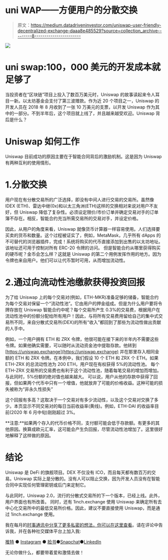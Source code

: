 # uni WAP——方便用户的分散交换

> 原文：<https://medium.datadriveninvestor.com/uniswap-user-friendly-decentralized-exchange-daaa8e485529?source=collection_archive---------8----------------------->

![](img/57d3ebbf15eac404bbac8ec27745fe04.png)

# uni swap:100，000 美元的开发成本就足够了

当投资者在“区块链”项目上投入了数百万美元时，Uniswap 的故事读起来令人耳目一新。以太坊基金会支付了第三波赠款。作为近 20 个项目之一，Uniswap 的开发人员在 2018 年 8 月收到了一张 10 万美元的支票，以开发 Uniswap 作为其中的一部分。不到半年后，这个项目就上线了，并且越来越受欢迎。Uniswap 背后是什么？

# Uniswap 如何工作

Uniswap 目前成功的原因主要在于智能合同背后的激励机制。这是因为 Uniswap 有两种互利的使用情形。

# 1.分散交换

用户现在有分散交易所的广泛选择，即没有中间人进行交易的交易所。虽然像 IDEX (ETH)、雷达中继(0x)和以太三角洲(ETH)这样的交换相对来说对用户不友好，但 Uniswap 降低了复杂性。必须设定限价/市价订单并确定交易对手的订单簿不存在。相反，智能合约充当所需交易所的交易对手，并设定价格。

因此，从用户的角度来看，Uniswap 就像货币计算器一样容易使用。人们选择要买卖的货币和数量。这个过程被证实了，例如，MetaMask，几乎所有 dApps 的不可替代的浏览器插件，完成！系统将购买的代币直接添加到出售的以太坊地址。该地址还可用于控制对所有 ERC-20 令牌的访问。
但是智能合约从哪里获得购买的硬币呢？金币会怎么样？这就是 Uniswap 的第二个用例发挥作用的地方。因为令牌也来自用户。他们可以让代币暂时可用，从而增加流动性。

# 2.通过向流动性池缴款获得投资回报

为了给 Uniswap 上的每个交易对(例如，ETH-MKR)准备足够的储备，智能合约为每个交易对保留一个“流动性池”。它由用户的押金组成。但是为什么用户要将令牌存放在 Uniswap 智能合约中呢？每个交易所产生 0.3%的交易费，根据用户在流动性池中的份额分配给所有用户！因此，与将所有交易费用留给自己的集中式交易所不同，来自分散式交易所(DEX)的所有“收入”都回到了那些为流动性做出贡献的人手中。

例如，一个用户拥有 ETH 和 ZRX 令牌，他很可能在接下来的半年内不需要这些令牌。如果他确实需要，可以随时从流动资金池中提取存款。他转到 [https://uniswap.exchange](https://uniswap.exchange) 并在那里存入相同金额的 ETH 和 ZRX 令牌。在本例中，我们假设 10 个 ETH 和 ZRX 个 ETH。如果 ETH-ZRX 的总流动性池为 200 ETH，用户现在有权获得 5%的流动性池。
每个 ETH-ZRX 交易所的交易费也有利于这个流动性池，随着每笔交易的增加而增加。与此同时，5%份额的绝对值也越来越大。
可以说，用户从他的存款中获得了回报，但如果两个代币中只有一个增值，他就放弃了可能的价格收益。这种可能的损失被称为“非永久性损失”

这个回报有多高？这取决于一个交易对有多少流动性，以及这个交易对交换了多少。本页显示不同交易对的每日当前收益率(黄线)。例如，ETH-DAI 的收益率目前(2020 年 6 月中旬)刚刚超过 3%。

**注意:**如果两个存入的代币价格不同，支付额可能会低于存款额。有更多的其他原因。换算成欧元汇率，这可能会产生负回报，尽管流动性池增加了。这里很好地解释了这样做的原因。

# 结论

Uniswap 是 DeFi 的旗舰项目。DEX 不仅没有 ICO，而且每天都有数百万的交易。Uniswap 实际上是分散的。没有人可以阻止交换，因为开发人员没有在智能合同中实现任何管理密钥或后门来定制它。

与此同时，Uniswap 2.0，流行的分散式交易所的下一个版本，已经上线。此外，用户界面也有所改善。
同时，还有 1inch.exchange 使用 Uniswap 来确定所有去中心化交易所中的最低交易所价格。因此，建议不要直接使用 Uniswap，而是通过 1inch.exchange 使用。

我在每月的[时事通讯中分享了更多私密的想法，你可以在这里查看](https://mailchi.mp/bf8f8e8ed697/keep-in-touch-with-lukas)。请在评论中告诉我，并在各种社交媒体平台上加入我:

[推特](https://twitter.com/WiesfleckerL) ● [Instagram](https://www.instagram.com/lukaswiesflecker/) ● [脸书](https://www.facebook.com/lukaswiesfleckerr)●[Snapchat](https://www.snapchat.com/add/luggooo)●[LinkedIn](https://www.linkedin.com/in/lukas-wiesflecker-1b11251a5/)

无论你做什么，都要带着爱和激情去做！
